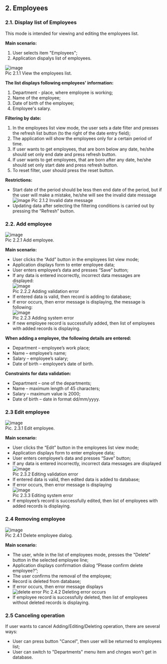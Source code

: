 ## 2. Employees  
  ### 2.1. Display list of Employees  
  This mode is intended for viewing and editing the employees list.  
  
  __Main scenario:__
  1. User selects item "Employees";
  2. Application dispalys list of employees.  
      
  ![image](https://user-images.githubusercontent.com/83345134/127665649-7972b0b3-22ea-421e-9dfa-fc800c72069c.png "Employees list")  
    Pic 2.1.1 View the employees list.
    
  __The list displays following employees' information:__  
  1. Department - place, where employee is working;  
  2. Name of the employee;  
  3. Date of birth of the employee;  
  4. Employee's salary.  
    
  __Filtering by date:__  
  1. In the employees list view mode, the user sets a date filter and presses the refresh list button (to the right of the date entry field);  
  2. The application will show the employees only for a certain period of time.
  3. If user wants to get employees, that are born below any date, he/she should set only end date and press refresh button.
  4. If user wants to get employees, that are born after any date, he/she should set only start date and press refresh button.
  5. To reset filter, user should press the reset button.

  __Restrictions:__  
  * Start date of the period should be less then end date of the period, but if the user will make a mistake, he/she will see the invalid date message
  ![image](https://user-images.githubusercontent.com/83345134/127665988-e414e59f-72dd-4dfb-acea-45c86dfafb68.png)
  Pic 2.1.2 Invalid date message
  * Updating data after selecting the filtering conditions is carried out by pressing the “Refresh” button.  

      
  ### 2.2. Add employee  
     
   ![image](https://user-images.githubusercontent.com/83345134/127285174-8b015c12-a1b2-4ff9-a32c-d93a516a4bbb.png "Add employee")  
      Pic 2.2.1 Add employee.  
      
  __Main scenario:__  
  * User clicks the “Add” button in the employees list view mode;  
  * Application displays form to enter employee data;  
  * User enters employee’s data and presses “Save” button;  
  * If any data is entered incorrectly, incorrect data messages are displayed:  
  ![image](https://user-images.githubusercontent.com/83345134/127649375-0ce328e1-11a7-494b-a3c3-54e2081a6185.png)  
  Pic 2.2.2 Adding validation error  
  * If entered data is valid, then record is adding to database;  
  * If error occurs, then error message is displaying, the message is following:  
  ![image](https://user-images.githubusercontent.com/83345134/127639007-3ceae0d9-212e-4714-8424-e515f535e0e3.png)  
  Pic 2.2.3 Adding system error  
  * If new employee record is successfully added, then list of employees with added records is displaying.   
      
  __When adding a employee, the following details are entered:__  
  * Department – employee’s work place;  
  * Name – employee’s name;  
  * Salary – employee’s salary;  
  * Date of birth – employee’s date of birth.  

  __Constraints for data validation:__  
  * Department – one of the departments;  
  * Name –  maximum length of 45 characters;  
  * Salary – maximum value is 2000;  
  * Date of birth – date in format dd/mm/yyyy.   
      
  ### 2.3 Edit employee  
        
![image](https://user-images.githubusercontent.com/83345134/127285373-3f14cb74-9510-4dc3-8e3a-2c2c01dee4a4.png "Edit employee")  
    Pic. 2.3.1 Edit employee.  
    
  __Main scenario:__  
  * User clicks the “Edit” button in the employees list view mode;  
  * Application displays form to enter employee data;  
  * User enters cemployee’s data and presses “Save” button;  
  * If any data is entered incorrectly, incorrect data messages are displayed  
  ![image](https://user-images.githubusercontent.com/83345134/127649385-d249277f-5c6b-499c-bfdc-eb31d32e981a.png)  
  Pic 2.3.2 Editing validation error  
  * If entered data is valid, then edited data is added to database;  
  * If error occurs, then error message is displaying  
  ![image](https://user-images.githubusercontent.com/83345134/127639014-e66fa490-4b0f-487c-8006-6faf4f215ced.png)  
  Pic 2.3.3 Editing system error  
  * If employee’s record is successfully edited, then list of employees with added records is displaying.   

  ### 2.4 Removing employee  
        
  ![image](https://user-images.githubusercontent.com/83345134/127285318-fc4847d6-ff49-4f51-863a-19ffafd29391.png)  
    Pic 2.4.1 Delete employee dialog.  
    
  __Main scenario:__  
  * The user, while in the list of employees mode, presses the "Delete" button in the selected employee line;  
  * Application displays confirmation dialog “Please confirm delete employee?”;  
  * The user confirms the removal of the employee;  
  * Record is deleted from database;  
  * If error occurs, then error message displays  
  ![delete error](https://user-images.githubusercontent.com/83345134/127639021-fb06c230-6baa-466c-a253-d553aeb58a00.png)
  Pic 2.4.2 Deleting error occurs   
  * If employee record is successfully deleted, then list of employees without deleted records is displaying.     
    
   ### 2.5 Canceling operation
   If user wants to cancel Adding/Editing/Deleting operation, there are several ways:
   * User can press button "Cancel", then user will be returned to employees list;
   * User can switch to "Departments" menu item and chnges won't get in database.
